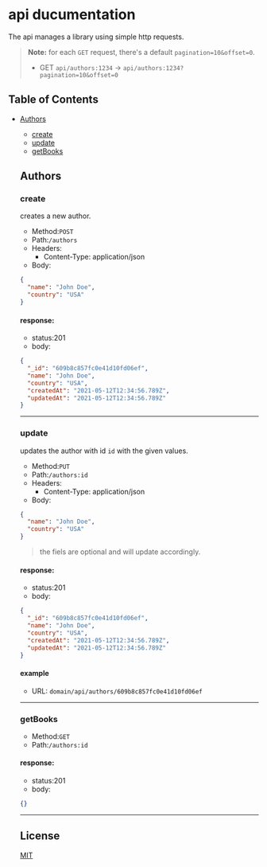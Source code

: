 # api ducumentation

The api manages a library using simple http requests.

> **Note:** for each `GET` request, there's a default `pagination=10&offset=0`.
> - GET `api/authors:1234` -> `api/authors:1234?pagination=10&offset=0`

## Table of Contents

- [Authors](#Authors)

  - [create](#create)
  - [update](#update)
  - [getBooks](#getBooks)
  <!-- - [Books](#Books)

<!-- - [Orders](#usage) -->
<!-- - [Contributing](#contributing)  -->


## Authors

### create

creates a new author.

- Method:`POST`
- Path:`/authors`
- Headers:
  - Content-Type: application/json
- Body:

```json
{
  "name": "John Doe",
  "country": "USA"
}
```

#### response:

- status:201
- body:

```json
{
  "_id": "609b8c857fc0e41d10fd06ef",
  "name": "John Doe",
  "country": "USA",
  "createdAt": "2021-05-12T12:34:56.789Z",
  "updatedAt": "2021-05-12T12:34:56.789Z"
}
```

---

### update

updates the author with id `id` with the given values.

- Method:`PUT`
- Path:`/authors:id`
- Headers:
  - Content-Type: application/json
- Body:

```json
{
  "name": "John Doe",
  "country": "USA"
}
```

> the fiels are optional and will update accordingly.

#### response:

- status:201
- body:

```json
{
  "_id": "609b8c857fc0e41d10fd06ef",
  "name": "John Doe",
  "country": "USA",
  "createdAt": "2021-05-12T12:34:56.789Z",
  "updatedAt": "2021-05-12T12:34:56.789Z"
}
```

#### example

- URL: `domain/api/authors/609b8c857fc0e41d10fd06ef`

---

### getBooks

- Method:`GET`
- Path:`/authors:id`

#### response:

- status:201
- body:

```json
{}
```

---

## License

[MIT](https://choosealicense.com/licenses/mit/)
